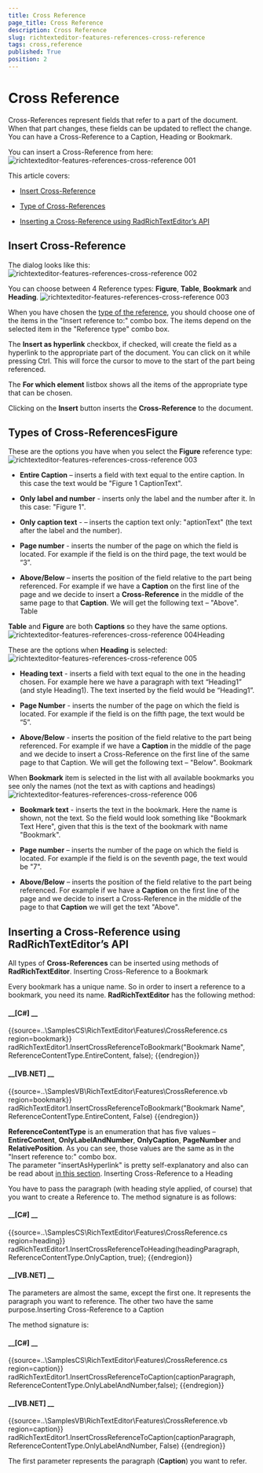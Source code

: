 ```yaml
---
title: Cross Reference
page_title: Cross Reference
description: Cross Reference
slug: richtexteditor-features-references-cross-reference
tags: cross,reference
published: True
position: 2
---
```


# Cross Reference



Cross-References represent fields that refer to a part of the document. When that part changes, these fields can be updated to reflect the change.
      You can have a Cross-Reference to a Caption, Heading or Bookmark. 

You can insert a Cross-Reference from here:![richtexteditor-features-references-cross-reference 001](images/richtexteditor-features-references-cross-reference001.png)

This article covers:

* [Insert Cross-Reference](#insert-cross-reference)

* [Type of Cross-References](#types-of-cross-references)

* [Inserting a Cross-Reference using RadRichTextEditor’s API](#inserting-a-cross-reference-using-radrichtexteditor’s-api)

## Insert Cross-Reference

The dialog looks like this:![richtexteditor-features-references-cross-reference 002](images/richtexteditor-features-references-cross-reference002.png)

You can choose between 4 Reference types: __Figure__, __Table__, __Bookmark__ and
          __Heading__.
        ![richtexteditor-features-references-cross-reference 003](images/richtexteditor-features-references-cross-reference003.png)

When you have chosen the [type of the reference](#types-of-cross-references), you should choose one of the items in the "Insert reference to:" combo box. The items depend on the selected item in the "Reference type" combo box.
        

The __Insert as hyperlink__ checkbox, if checked, will create the field as a hyperlink to the appropriate part of the document. 
          You can click on it while pressing Ctrl. This will force the cursor to move to the start of the part being referenced.
        

The __For which element__ listbox shows all the items of the appropriate type that can be chosen.
        

Clicking on the __Insert__ button inserts the __Cross-Reference__ to the document.
        

## Types of Cross-ReferencesFigure

These are the options you have when you select the __Figure__ reference type:
              ![richtexteditor-features-references-cross-reference 003](images/richtexteditor-features-references-cross-reference003.png)

* __Entire Caption__ – inserts a field with text equal to the entire caption. In this case the text would be "Figure 1 CaptionText".
                

* __Only label and number__ - inserts only the label and the number after it. In this case: "Figure 1".
                

* __Only caption text__ - – inserts the caption text only: "aptionText" (the text after the label and the number).
                

* __Page number__ - inserts the number of the page on which the field is located. For example if the field is on the third page, 
                  the text would be “3”.
                

* __Above/Below__ – inserts the position of the field relative to the part being referenced. For example if we have a 
                  __Caption__ on the first line of the page and we decide to insert a __Cross-Reference__ in the middle 
                  of the same page to that __Caption__. We will get the following text – "Above".
                Table

__Table__ and __Figure__ are both __Captions__ so they have the same options.
              ![richtexteditor-features-references-cross-reference 004](images/richtexteditor-features-references-cross-reference004.png)Heading

These are the options when __Heading__ is selected:
              ![richtexteditor-features-references-cross-reference 005](images/richtexteditor-features-references-cross-reference005.png)

* __Heading text__ - inserts a field with text equal to the one in the heading chosen. For example here we have a paragraph with 
                  text “Heading1” (and style Heading1). The text inserted by the field would be “Heading1”.
                

* __Page Number__ - inserts the number of the page on which the field is located. For example if the field is on the fifth page, 
                  the text would be “5”.
                

* __Above/Below__ - inserts the position of the field relative to the part being referenced. For example if we have a 
                  __Caption__ in the middle of the page and we decide to insert a Cross-Reference on the first line of the same page to that Caption.
                  We will get the following text – "Below".
                Bookmark

When __Bookmark__ item is selected in the list with all available bookmarks you see only the names (not the text as with captions 
                and headings)
              ![richtexteditor-features-references-cross-reference 006](images/richtexteditor-features-references-cross-reference006.png)

* __Bookmark text__ - inserts the text in the bookmark. Here the name is shown, not the text. So the field would look something 
                  like "Bookmark Text Here", given that this is the text of the bookmark with name "Bookmark".
                

* __Page number__ – inserts the number of the page on which the field is located. For example if the field is on the seventh page, 
                  the text would be "7".
                

* __Above/Below__ – inserts the position of the field relative to the part being referenced. For example if we have a 
                  __Caption__ on the first line of the page and we decide to insert a Cross-Reference in the middle of the page to that 
                  __Caption__ we will get the text "Above".
                

## Inserting a Cross-Reference using RadRichTextEditor’s API

All types of __Cross-References__ can be inserted using methods of __RadRichTextEditor__.
        Inserting Cross-Reference to a Bookmark

Every bookmark has a unique name. So in order to insert a reference to a bookmark, you need its name. __RadRichTextEditor__ has 
              the following method:
            

#### __[C#] __

{{source=..\SamplesCS\RichTextEditor\Features\CrossReference.cs region=bookmark}}
	            radRichTextEditor1.InsertCrossReferenceToBookmark("Bookmark Name", ReferenceContentType.EntireContent, false);
	{{endregion}}



#### __[VB.NET] __

{{source=..\SamplesVB\RichTextEditor\Features\CrossReference.vb region=bookmark}}
	        radRichTextEditor1.InsertCrossReferenceToBookmark("Bookmark Name", ReferenceContentType.EntireContent, False)
	{{endregion}}



__ReferenceContentType__ is an enumeration that has five values – __EntireContent__,
              __OnlyLabelAndNumber__, __OnlyCaption__, __PageNumber__ and 
              __RelativePosition__. As you can see, those values are the same as in the "Insert reference to:" combo box.      
               The parameter "insertAsHyperlink" is pretty self-explanatory and also can be read about [in this section](#insert-cross-reference).
            Inserting Cross-Reference to a Heading

You have to pass the paragraph (with heading style applied, of course) that you want to create a Reference to. The method signature is as follows:

#### __[C#] __

{{source=..\SamplesCS\RichTextEditor\Features\CrossReference.cs region=heading}}
	            radRichTextEditor1.InsertCrossReferenceToHeading(headingParagraph, ReferenceContentType.OnlyCaption, true);
	{{endregion}}



#### __[VB.NET] __





The parameters are almost the same, except the first one. It represents the paragraph you want to reference. The other two have the same purpose.Inserting Cross-Reference to a Caption

The method signature is:

#### __[C#] __

{{source=..\SamplesCS\RichTextEditor\Features\CrossReference.cs region=caption}}
	            radRichTextEditor1.InsertCrossReferenceToCaption(captionParagraph, ReferenceContentType.OnlyLabelAndNumber,false);
	{{endregion}}



#### __[VB.NET] __

{{source=..\SamplesVB\RichTextEditor\Features\CrossReference.vb region=caption}}
	        radRichTextEditor1.InsertCrossReferenceToCaption(captionParagraph, ReferenceContentType.OnlyLabelAndNumber, False)
	{{endregion}}



The first parameter represents the paragraph (__Caption__) you want to refer.
            
